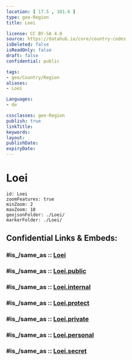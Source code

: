```yaml
---
location: [ 17.5 , 101.6 ] 
type: geo-Region
title: Loei

license: CC BY-SA 4.0
source: https://datahub.io/core/country-codes
isDeleted: false
isReadOnly: false
draft: false
confidential: public

tags:
- geo/Country/Region
aliases:
- Loei

Languages:
- de

cssclasses: geo-Region
publish: true
linkTitle: 
keywords: 
layout: 
publishDate: 
expiryDate: 
---
```


# Loei

```leaflet
id: Loei
zoomFeatures: true 
minZoom: 2 
maxZoom: 18
geojsonFolder: ./Loei/
markerFolder: ./Loei/
```


## Confidential Links & Embeds: 

### #is_/same_as :: [Loei](/_Standards/Earth/Continent/Asia/Asia~South~East/Thailand/Provinces~Thailand/Loei.md) 

### #is_/same_as :: [Loei.public](/_public/Earth/Continent/Asia/Asia~South~East/Thailand/Provinces~Thailand/Loei.public.md) 

### #is_/same_as :: [Loei.internal](/_internal/Earth/Continent/Asia/Asia~South~East/Thailand/Provinces~Thailand/Loei.internal.md) 

### #is_/same_as :: [Loei.protect](/_protect/Earth/Continent/Asia/Asia~South~East/Thailand/Provinces~Thailand/Loei.protect.md) 

### #is_/same_as :: [Loei.private](/_private/Earth/Continent/Asia/Asia~South~East/Thailand/Provinces~Thailand/Loei.private.md) 

### #is_/same_as :: [Loei.personal](/_personal/Earth/Continent/Asia/Asia~South~East/Thailand/Provinces~Thailand/Loei.personal.md) 

### #is_/same_as :: [Loei.secret](/_secret/Earth/Continent/Asia/Asia~South~East/Thailand/Provinces~Thailand/Loei.secret.md)

